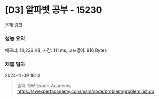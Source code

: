 # [D3] 알파벳 공부 - 15230 

[문제 링크](https://swexpertacademy.com/main/code/problem/problemDetail.do?contestProbId=AYLnMQT6vPADFATf) 

### 성능 요약

메모리: 18,236 KB, 시간: 111 ms, 코드길이: 916 Bytes

### 제출 일자

2024-11-09 19:12



> 출처: SW Expert Academy, https://swexpertacademy.com/main/code/problem/problemList.do